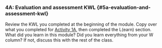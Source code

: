 ### 4A: Evaluation and assessment KWL {#5a-evaluation-and-assessment-kwl}

Review the KWL you completed at the beginning of the module. Copy over what you completed for [Activity 1A](section_1_activities/1a-evaluation-and-assessment-kwl.html), then completed the L(earn) section. What did you learn in this module? Did you learn everything from your W column? If not, discuss this with the rest of the class.